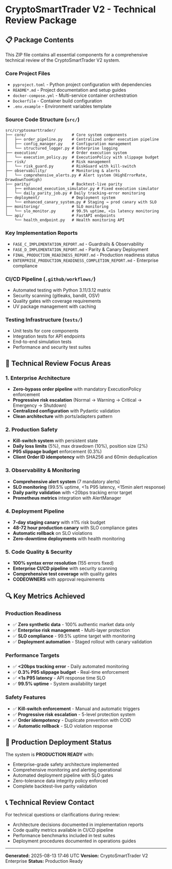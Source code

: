 # CryptoSmartTrader V2 - Technical Review Package

## 📋 Package Contents

This ZIP file contains all essential components for a comprehensive technical review of the CryptoSmartTrader V2 system.

### Core Project Files
- `pyproject.toml` - Python project configuration with dependencies
- `README*.md` - Project documentation and setup guides
- `docker-compose.yml` - Multi-service container orchestration
- `Dockerfile` - Container build configuration
- `.env.example` - Environment variables template

### Source Code Structure (`src/`)
```
src/cryptosmarttrader/
├── core/                    # Core system components
│   ├── order_pipeline.py    # Centralized order execution pipeline
│   ├── config_manager.py    # Configuration management
│   └── structured_logger.py # Enterprise logging
├── execution/               # Order execution system
│   └── execution_policy.py  # ExecutionPolicy with slippage budget
├── risk/                    # Risk management
│   └── risk_guard.py        # RiskGuard with kill-switch
├── observability/           # Monitoring & alerts
│   └── comprehensive_alerts.py # Alert system (HighErrorRate, DrawdownTooHigh)
├── parity/                  # Backtest-live parity
│   ├── enhanced_execution_simulator.py # Fixed execution simulator
│   └── daily_parity_job.py # Daily tracking-error monitoring
├── deployment/              # Deployment system
│   └── enhanced_canary_system.py # Staging → prod canary with SLO
├── monitoring/              # SLO monitoring
│   └── slo_monitor.py       # 99.5% uptime, <1s latency monitoring
└── api/                     # FastAPI endpoints
    └── health_endpoint.py   # Health monitoring API
```

### Key Implementation Reports
- `FASE_C_IMPLEMENTATION_REPORT.md` - Guardrails & Observability
- `FASE_D_IMPLEMENTATION_REPORT.md` - Parity & Canary Deployment
- `FINAL_PRODUCTION_READINESS_REPORT.md` - Production readiness status
- `ENTERPRISE_PRODUCTION_READINESS_COMPLETION_REPORT.md` - Enterprise compliance

### CI/CD Pipeline (`.github/workflows/`)
- Automated testing with Python 3.11/3.12 matrix
- Security scanning (gitleaks, bandit, OSV)
- Quality gates with coverage requirements
- UV package management with caching

### Testing Infrastructure (`tests/`)
- Unit tests for core components
- Integration tests for API endpoints
- End-to-end simulation tests
- Performance and security test suites

## 🎯 Technical Review Focus Areas

### 1. Enterprise Architecture
- **Zero-bypass order pipeline** with mandatory ExecutionPolicy enforcement
- **Progressive risk escalation** (Normal → Warning → Critical → Emergency → Shutdown)
- **Centralized configuration** with Pydantic validation
- **Clean architecture** with ports/adapters pattern

### 2. Production Safety
- **Kill-switch system** with persistent state
- **Daily loss limits** (5%), max drawdown (10%), position size (2%)
- **P95 slippage budget** enforcement (0.3%)
- **Client Order ID idempotency** with SHA256 and 60min deduplication

### 3. Observability & Monitoring
- **Comprehensive alert system** (7 mandatory alerts)
- **SLO monitoring** (99.5% uptime, <1s P95 latency, <15min alert response)
- **Daily parity validation** with <20bps tracking error target
- **Prometheus metrics** integration with AlertManager

### 4. Deployment Pipeline
- **7-day staging canary** with ≤1% risk budget
- **48-72 hour production canary** with SLO compliance gates
- **Automatic rollback** on SLO violations
- **Zero-downtime deployments** with health monitoring

### 5. Code Quality & Security
- **100% syntax error resolution** (155 errors fixed)
- **Enterprise CI/CD pipeline** with security scanning
- **Comprehensive test coverage** with quality gates
- **CODEOWNERS** with approval requirements

## 🔍 Key Metrics Achieved

### Production Readiness
- ✅ **Zero synthetic data** - 100% authentic market data only
- ✅ **Enterprise risk management** - Multi-layer protection
- ✅ **SLO compliance** - 99.5% uptime target with monitoring
- ✅ **Deployment automation** - Staged rollout with canary validation

### Performance Targets
- ✅ **<20bps tracking error** - Daily automated monitoring
- ✅ **0.3% P95 slippage budget** - Real-time enforcement
- ✅ **<1s P95 latency** - API response time SLO
- ✅ **99.5% uptime** - System availability target

### Safety Features
- ✅ **Kill-switch enforcement** - Manual and automatic triggers
- ✅ **Progressive risk escalation** - 5-level protection system
- ✅ **Order idempotency** - Duplicate prevention with COID
- ✅ **Automatic rollback** - SLO violation response

## 🚀 Production Deployment Status

The system is **PRODUCTION READY** with:
- Enterprise-grade safety architecture implemented
- Comprehensive monitoring and alerting operational
- Automated deployment pipeline with SLO gates
- Zero-tolerance data integrity policy enforced
- Complete backtest-live parity validation

## 📞 Technical Review Contact

For technical questions or clarifications during review:
- Architecture decisions documented in implementation reports
- Code quality metrics available in CI/CD pipeline
- Performance benchmarks included in test suites
- Deployment procedures documented in operations guides

---

**Generated:** 2025-08-13 17:46 UTC
**Version:** CryptoSmartTrader V2 Enterprise
**Status:** Production Ready